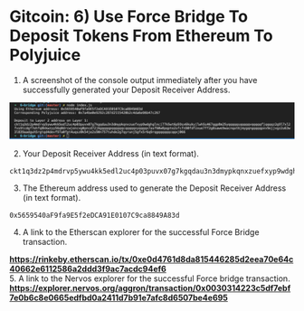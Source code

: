 # Gitcoin: 6) Use Force Bridge To Deposit Tokens From Ethereum To Polyjuice

1. A screenshot of the console output immediately after you have successfully generated your Deposit Receiver Address.

![alt text](1.png)

2. Your Deposit Receiver Address (in text format).

```
ckt1q3dz2p4mdrvp5ywu4kk5edl2uc4p03puvx07g7kgqdau3n3dmypkqnxzuefxyp9wdghglncj77k5wt6p59sx6kukyjlwh5s467qgp8m25yqqqqqsqqqqqvqqqqqfjqqqqz2g9l7xl2fvs9tcdgf7ehfq8kkwzyy56q0drcwjencvg0pncd72j6gqqqqpqqqqqqcqqqqqxyqqqqx7asf60w8pqpte2sfcfn90fdfzxue7ff2g8sawe9wacnqat6jmygqngqqqqpxv9ejjvgz2u63w3l839aadguh5rgtqd4devf97a0fpt4uqsz0k54je2s90n757tuhde2g7qyrunj5gfx5r6q9rqgqqqqqqcqqxj066
```

3. The Ethereum address used to generate the Deposit Receiver Address (in text format).

```
0x5659540aF9fa9E5f2eDCA91E0107C9ca8849A83d
```

4. A link to the Etherscan explorer for the successful Force Bridge transaction.

**https://rinkeby.etherscan.io/tx/0xe0d4761d8da815446285d2eea70e64c40662e6112586a2ddd3f9ac7acdc94ef6**
<br/>
5. A link to the Nervos explorer for the successful Force bridge transaction. 
**https://explorer.nervos.org/aggron/transaction/0x0030314223c5df7ebf7e0b6c8e0665edfbd0a2411d7b91e7afc8d6507be4e695**